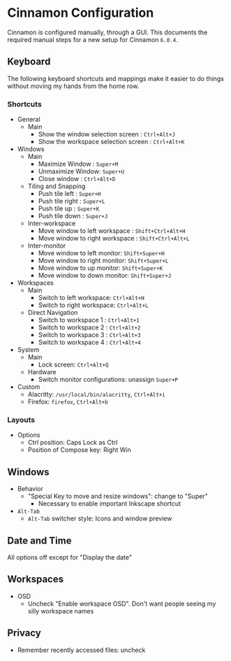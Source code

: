 # Cinnamon Configuration

Cinnamon is configured manually, through a GUI. This documents the required manual steps for a new setup for Cinnamon `6.0.4`.

## Keyboard

The following keyboard shortcuts and mappings make it easier to do things without moving my hands from the home row.

### Shortcuts

- General
  - Main
    - Show the window selection screen : `Ctrl+Alt+J`
    - Show the workspace selection screen : `Ctrl+Alt+K`
- Windows
  - Main
    - Maximize Window : `Super+M`
    - Unmaximize Window: `Super+U`
    - Close window : `Ctrl+Alt+D`
  - Tiling and Snapping
    - Push tile left : `Super+H`
    - Push tile right : `Super+L`
    - Push tile up : `Super+K`
    - Push tile down : `Super+J`
  - Inter-workspace
    - Move window to left workspace : `Shift+Ctrl+Alt+H`
    - Move window to right workspace : `Shift+Ctrl+Alt+L`
  - Inter-monitor
    - Move window to left monitor: `Shift+Super+H`
    - Move window to right monitor: `Shift+Super+L`
    - Move window to up monitor: `Shift+Super+K`
    - Move window to down monitor: `Shift+Super+J`
- Workspaces
  - Main
    - Switch to left workspace: `Ctrl+Alt+H`
    - Switch to right workspace: `Ctrl+Alt+L`
  - Direct Navigation
    - Switch to workspace 1 : `Ctrl+Alt+1`
    - Switch to workspace 2 : `Ctrl+Alt+2`
    - Switch to workspace 3 : `Ctrl+Alt+3`
    - Switch to workspace 4 : `Ctrl+Alt+4`
- System
  - Main
    - Lock screen: `Ctrl+Alt+Q`
  - Hardware
    - Switch monitor configurations: unassign `Super+P`
- Custom
  - Alacritty: `/usr/local/bin/alacritty`, `Ctrl+Alt+i`
  - Firefox: `firefox`, `Ctrl+Alt+b`

### Layouts

- Options
  - Ctrl position: Caps Lock as Ctrl
  - Position of Compose key: Right Win

## Windows

- Behavior
  - "Special Key to move and resize windows": change to "Super"
    - Necessary to enable important Inkscape shortcut
- `Alt-Tab`
  - `Alt-Tab` switcher style: Icons and window preview

## Date and Time

All options off except for "Display the date"

## Workspaces

- OSD
  - Uncheck "Enable workspace OSD". Don't want people seeing my silly workspace names

## Privacy

- Remember recently accessed files: uncheck
